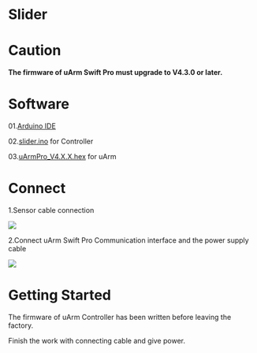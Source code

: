 # Slider

 # Caution
 **The firmware of uArm Swift Pro must upgrade to V4.3.0 or later.**
# Software
01.[Arduino IDE](http://www.arduino.cc/)

02.[slider.ino](https://github.com/uArm-Developer/Controller/tree/master/scene_demo/slider/src/slider) for Controller 

03.[uArmPro_V4.X.X.hex](https://github.com/uArm-Developer/SwiftProForArduino/tree/Version_V4.0/hex) for uArm

# Connect
1.Sensor cable connection

 ![](https://github.com/uArm-Developer/Controller/blob/master/scene_demo/slider/img/connecting%20with%20module.jpg)
 
2.Connect uArm Swift Pro Communication interface and the power supply cable
 
 ![](https://github.com/uArm-Developer/Controller/blob/master/scene_demo/slider/img/connecting%20with%20uarm.jpg)
 
# Getting Started
The firmware of uArm Controller has been written before leaving the factory.

Finish the work with connecting  cable and give power.

